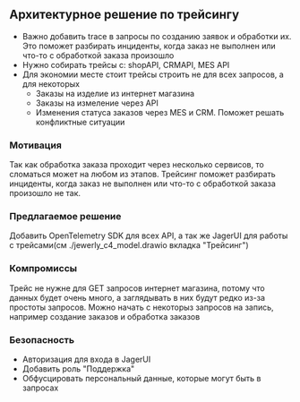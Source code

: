 ## Архитектурное решение по трейсингу

- Важно добавить trace в запросы по созданию заявок и обработки их. Это поможет разбирать инциденты, когда заказ не выполнен или что-то с обработкой заказа произошло
- Нужно собирать трейсы с: shopAPI, CRMAPI, MES API
- Для экономии месте стоит трейсы строить не для всех запросов, а для некоторых
	- Заказы на изделие из интернет магазина
	- Заказы на измеление через API
	- Изменения статуса заказов через MES и CRM. Поможет решать конфликтные ситуации

 ### Мотивация
 Так как обработка заказа проходит через несколько сервисов, то сломаться может на любом из этапов. Трейсинг поможет разбирать инциденты, когда заказ не выполнен или что-то с обработкой заказа произошло не так.

 ### Предлагаемое решение
 Добавить OpenTelemetry SDK для всех API, а так же JagerUI для работы с трейсами(см  ./jewerly_c4_model.drawio вкладка "Трейсинг")
 
 ### Компромиссы
 Трейс не нужне для GET запросов интернет магазина, потому что данных будет очень много, а заглядывать в них будут редко из-за простоты запросов. Можно начать с некоторыз запросов на запись, например создание заказов и обработка заказов

 ### Безопасность
 - Авторизация для входа в JagerUI
 - Добавить роль "Поддержка"
 - Обфусцировать персональный данные, которые могут быть в запросах